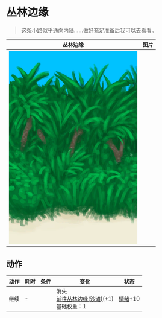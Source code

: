 # 丛林边缘  
> 这条小路似乎通向内陆……做好充足准备后我可以去看看。  
  
  丛林边缘  |   图片   
 ----  |  ----:   
   |  ![](Sprite/JunglePatch.png)   
  
## 动作  
动作  |  耗时  |  条件  |  变化  |  状态  
----  |  ----  |  ----  |  ----  |  ----  
继续<br>  |  -  |    |  消失<br>[前往丛林边缘(沙滩)](Path_BeachToOutskirts.md)(+1)<br>基础权重：1<br>  |  [情绪](Morale.md)+10  
